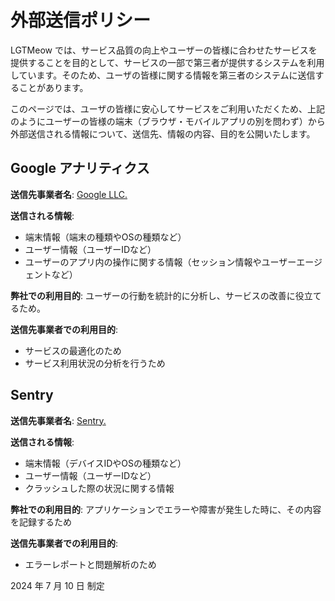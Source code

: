 # 外部送信ポリシー

LGTMeow では、サービス品質の向上やユーザーの皆様に合わせたサービスを提供することを目的として、サービスの一部で第三者が提供するシステムを利用しています。そのため、ユーザの皆様に関する情報を第三者のシステムに送信することがあります。

このページでは、ユーザの皆様に安心してサービスをご利用いただくため、上記のようにユーザーの皆様の端末（ブラウザ・モバイルアプリの別を問わず）から外部送信される情報について、送信先、情報の内容、目的を公開いたします。

## Google アナリティクス

**送信先事業者名**: [Google LLC.](https://about.google/intl/ALL_jp/)

**送信される情報**:

- 端末情報（端末の種類やOSの種類など）
- ユーザー情報（ユーザーIDなど）
- ユーザーのアプリ内の操作に関する情報（セッション情報やユーザーエージェントなど）

**弊社での利用目的**: ユーザーの行動を統計的に分析し、サービスの改善に役立てるため。

**送信先事業者での利用目的**:

- サービスの最適化のため
- サービス利用状況の分析を行うため

## Sentry

**送信先事業者名**: [Sentry.](https://sentry.io/about/)

**送信される情報**:

- 端末情報（デバイスIDやOSの種類など）
- ユーザー情報（ユーザーIDなど）
- クラッシュした際の状況に関する情報

**弊社での利用目的**: アプリケーションでエラーや障害が発生した時に、その内容を記録するため

**送信先事業者での利用目的**:

- エラーレポートと問題解析のため

2024 年 7 月 10 日 制定
